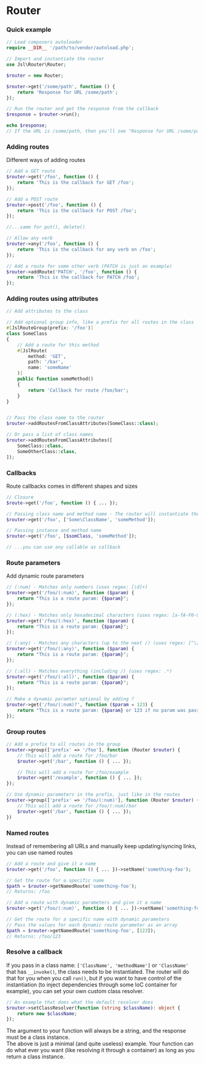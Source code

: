 # Router

### Quick example

```php
// Load composers autoloader
require __DIR__ '/path/to/vendor/autoload.php';

// Import and instantiate the router
use Jsl\Router\Router;

$router = new Router;

$router->get('/some/path', function () {
    return 'Response for URL /some/path';
});

// Run the router and get the response from the callback
$response = $router->run();

echo $response; 
// If the URL is /some/path, then you'll see "Response for URL /some/path"

```

### Adding routes
Different ways of adding routes 

```php
// Add a GET route
$router->get('/foo', function () {
    return 'This is the callback for GET /foo';
});

// Add a POST route
$router->post('/foo', function () {
    return 'This is the callback for POST /foo';
});

//...same for put(), delete()

// Allow any verb
$router->any('/foo', function () {
    return 'This is the callback for any verb on /foo';
});

// Add a route for some other verb (PATCH is just an example)
$router->addRoute('PATCH', '/foo', function () {
    return 'This is the callback for PATCH /foo';
});
```

### Adding routes using attributes
```php
// Add attributes to the class

// Add optional group info, like a prefix for all routes in the class
#[JslRouteGroup(prefix: '/foo')]
class SomeClass
{
    // Add a route for this method
    #[JslRoute(
        method: 'GET',
        path: '/bar',
        name: 'someName'
    )]
    public function someMethod()
    {
        return 'Callback for route /foo/bar';
    }
}


// Pass the class name to the router
$router->addRoutesFromClassAttributes(SomeClass::class);

// Or pass a list of class names
$router->addRoutesFromClassAttributes([
    SomeClass::class,
    SomeOtherClass::class,
]);

```

### Callbacks
Route callbacks comes in different shapes and sizes

```php
// Closure
$route->get('/foo', function () { ... });

// Passing class name and method name - The router will instantiate the class when running the router
$router->get('/foo', ['Some\ClassName', 'someMethod']);

// Passing instance and method name
$router->get('/foo', [$somClass, 'someMethod']);

// ...you can use any callable as callback
```

### Route parameters
Add dynamic route parameters

```php
// (:num) - Matches only numbers (uses regex: [\d]+)
$router->get('/foo/(:num)', function ($param) {
    return "This is a route param: {$param}";
});

// (:hex) - Matches only hexadecimal characters (uses regex: [a-fA-F0-9]+)
$router->get('/foo/(:hex)', function ($param) {
    return "This is a route param: {$param}";
});

// (:any) - Matches any characters (up to the next /) (uses regex: [^\/]+)
$router->get('/foo/(:any)', function ($param) {
    return "This is a route param: {$param}";
});

// (:all) - Matches everything (including /) (uses regex: .*)
$router->get('/foo/(:all)', function ($param) {
    return "This is a route param: {$param}";
});

// Make a dynamic paramter optional by adding ?
$router->get('/foo/(:num)?', function ($param = 123) {
    return "This is a route param: {$param} or 123 if no param was passed";
});
```

### Group routes

```php
// Add a prefix to all routes in the group
$router->group(['prefix' => '/foo'], function (Router $router) {
    // This will add a route for /foo/bar
    $router->get('/bar', function () { ... });

    // This will add a route for /foo/example
    $router->get('/example', function () { ... });
});

// Use dynamic parameters in the prefix, just like in the routes
$router->group(['prefix' => '/foo/(:num)'], function (Router $router) {
    // This will add a route for /foo/(:num)/bar
    $router->get('/bar', function () { ... });
})
```

### Named routes
Instead of remembering all URLs and manually keep updating/syncing links, you can use named routes

```php
// Add a route and give it a name
$router->get('/foo', function () { ... })->setName('something-foo');

// Get the route for a specific name
$path = $router->getNamedRoute('something-foo'); 
// Returns: /foo

// Add a route with dynamic parameters and give it a name
$router->get('/foo/(:num)', function () { ... })->setName('something-foo');

// Get the route for a specific name with dynamic parameters
// Pass the values for each dynamic route parameter as an array
$path = $router->getNamedRoute('something-foo', [123]); 
// Returns: /foo/123
```

### Resolve a callback
If you pass in a class name: `['ClassName', 'methodName']` or `'ClassName'` that has `__invoke()`, the class needs to be instantiated. The router will do that for you when you call `run()`, but if you want to have control of the instantiation (to inject dependencies through some IoC container for example), you can set your own custom class resolver.

```php
// An example that does what the default resolver does
$router->setClassResolver(function (string $className): object {
    return new $className;
});
```
The argument to your function will always be a string, and the response must be a class instance.  
The above is just a minimal (and quite useless) example. Your function can do what ever you want (like resolving it through a container) as long as you return a class instance.
